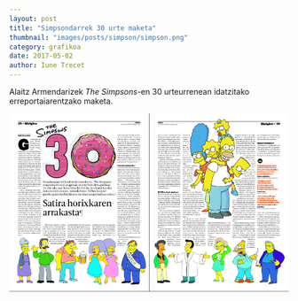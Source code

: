 ```yaml
---
layout: post
title: "Simpsondarrek 30 urte maketa"
thumbnail: "images/posts/simpson/simpson.png"
category: grafikoa
date: 2017-05-02
author: Iune Trecet
---
```


Alaitz Armendarizek _The Simpsons_-en 30 urteurrenean idatzitako
erreportaiarentzako maketa.

![The Simpsons](/images/posts/simpson/simpson1.png)
